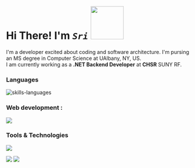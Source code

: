 # Hi There! I'm _`Sri`_ <img src="https://media.giphy.com/media/bcKmIWkUMCjVm/giphy.gif" width="90">

I'm a developer excited about coding and software architecture. I'm pursing an MS degree in Computer Science at UAlbany, NY, US.
</br>
I am currently working as a **.NET Backend Developer** at **CHSR** SUNY RF.

### Languages

<img src="https://skills.syvixor.com/api/icons?i=python,dotnet,csharp,javascript,typescript,java" alt="skills-languages"/>

<h3>Web development : </h3>
<img src="https://skills.syvixor.com/api/icons?i=reactjs,nextjs,expressjs,nodejs,flask,django,jwt,css,tailwindcss,bootstrap"/>

### Tools & Technologies

<img src="https://skills.syvixor.com/api/icons?i=docker,linux,bash,githubcopilot,gitlab,postman,mongodb,postgresql,prisma,mysql,gitbash,github,githubcopilot,githubactions,jira"/>

<!-- my github statistics -->

![](https://github-readme-stats.vercel.app/api?username=sri-nivas1227&theme=tokyonight&hide_border=true&include_all_commits=false&count_private=false)
![](https://github-readme-streak-stats-eight.vercel.app/?user=sri-nivas1227&theme=tokyonight&hide_border=true)<br/>

